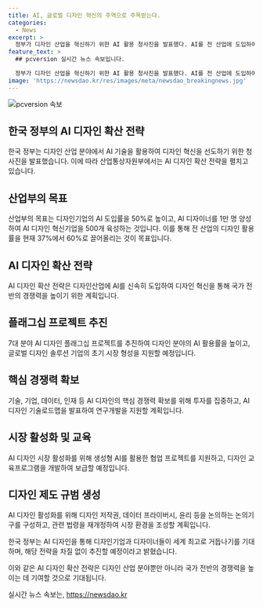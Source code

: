 ```yaml
---
title: AI, 글로벌 디자인 혁신의 주역으로 주목받는다.
categories:
  - News
excerpt: >
  정부가 디자인 산업을 혁신하기 위한 AI 활용 청사진을 발표했다. AI를 전 산업에 도입하여 디자인 활용률을 현재 37%에서 60%로 끌어올리고, AI 디자이너 1만 명과 AI 디자인 혁신기업 500개를 육성하는 계획이다. 이를 위해 AI 디자인 플래그십 프로젝트를 추진하고, 7대 분야에서 AI 서비스를 개발하며 교육프로그램과 협업 프로젝트를 지원할 예정이다. 또한, 디자인 제도 규범 개편과 국제적 공조 방안 마련 등 국내외 협력을 강화한다. 정부는 AI를 활용한 디자인산업이 세계 최고 수준으로 성장할 수 있도록 전략적으로 추진할 예정이다.
feature_text: >
  ## pcversion 실시간 뉴스 속보입니다.

  정부가 디자인 산업을 혁신하기 위한 AI 활용 청사진을 발표했다. AI를 전 산업에 도입하여 디자인 활용률을 현재 37%에서 60%로 끌어올리고, AI 디자이너 1만 명과 AI 디자인 혁신기업 500개를 육성하는 계획이다. 이를 위해 AI 디자인 플래그십 프로젝트를 추진하고, 7대 분야에서 AI 서비스를 개발하며 교육프로그램과 협업 프로젝트를 지원할 예정이다. 또한, 디자인 제도 규범 개편과 국제적 공조 방안 마련 등 국내외 협력을 강화한다. 정부는 AI를 활용한 디자인산업이 세계 최고 수준으로 성장할 수 있도록 전략적으로 추진할 예정이다.
image: 'https://newsdao.kr/res/images/meta/newsdao_breakingnews.jpg'
---
```


<p><img src="https://newsdao.kr/res/images/meta/newsdao_breakingnews.jpg" alt="pcversion 속보" /></p>

<h2 data-ke-size="size26">한국 정부의 AI 디자인 확산 전략</h2>

<p data-ke-size="size16">한국 정부는 디자인 산업 분야에서 AI 기술을 활용하여 디자인 혁신을 선도하기 위한 청사진을 발표했습니다. 이에 따라 산업통상자원부에서는 AI 디자인 확산 전략을 펼치고 있습니다.</p>

<h2 data-ke-size="size24">산업부의 목표</h2>

<p data-ke-size="size16">산업부의 목표는 디자인기업의 AI 도입률을 50%로 높이고, AI 디자이너를 1만 명 양성하여 AI 디자인 혁신기업을 500개 육성하는 것입니다. 이를 통해 전 산업의 디자인 활용률을 현재 37%에서 60%로 끌어올리는 것이 목표입니다.</p>

<h2 data-ke-size="size24">AI 디자인 확산 전략</h2>

<p data-ke-size="size16">AI 디자인 확산 전략은 디자인산업에 AI를 신속히 도입하여 디자인 혁신을 통해 국가 전반의 경쟁력을 높이기 위한 계획입니다.</p>

<h2 data-ke-size="size24">플래그십 프로젝트 추진</h2>

<p data-ke-size="size16">7대 분야 AI 디자인 플래그십 프로젝트를 추진하여 디자인 분야의 AI 활용률을 높이고, 글로벌 디자인 솔루션 기업의 초기 시장 형성을 지원할 예정입니다.</p>

<h2 data-ke-size="size24">핵심 경쟁력 확보</h2>

<p data-ke-size="size16">기술, 기업, 데이터, 인재 등 AI 디자인의 핵심 경쟁력 확보를 위해 투자를 집중하고, AI 디자인 기술로드맵을 발표하여 연구개발을 지원할 계획입니다.</p>

<h2 data-ke-size="size24">시장 활성화 및 교육</h2>

<p data-ke-size="size16">AI 디자인 시장 활성화를 위해 생성형 AI를 활용한 협업 프로젝트를 지원하고, 디자인 교육프로그램을 개발하여 보급할 예정입니다.</p>

<h2 data-ke-size="size24">디자인 제도 규범 생성</h2>

<p data-ke-size="size16">AI 디자인 활성화를 위해 디자인 저작권, 데이터 프라이버시, 윤리 등을 논의하는 논의기구를 구성하고, 관련 법령을 재개정하여 시장 환경을 조성할 계획입니다.</p>

<p data-ke-size="size16">한국 정부는 AI 디자인을 통해 디자인기업과 디자이너들이 세계 최고로 거듭나기를 기대하며, 해당 전략을 차질 없이 추진할 예정이라고 밝혔습니다.</p>

<p data-ke-size="size16">이와 같은 AI 디자인 확산 전략은 디자인 산업 분야뿐만 아니라 국가 전반의 경쟁력을 높이는 데 기여할 것으로 기대됩니다.</p>
실시간 뉴스 속보는, <a href="https://newsdao.kr" rel="dofollow">https://newsdao.kr</a>



